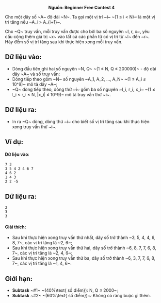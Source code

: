 **<center>Nguồn: Beginner Free Contest 4</center>**

Cho một dãy số ~A~ độ dài ~N~. Ta gọi một vị trí ~i~ ~(1 ≤ i < N)~ là một vị trí tăng nếu ~A_i > A_{i+1}~.

Cho ~Q~ truy vấn, mỗi truy vấn được cho bởi ba số nguyên ~l, r, x~, yêu cầu cộng thêm giá trị ~x~ vào tất cả các phần tử có vị trí từ ~l~ đến ~r~. Hãy đếm số vị trí tăng sau khi thực hiện xong mỗi truy vấn.

## Dữ liệu vào:
- Dòng đầu tiên ghi hai số nguyên ~N, Q~ ~(1 ≤ N, Q ≤ 200000)~ - độ dài dãy ~A~ và số truy vấn;
- Dòng tiếp theo gồm ~N~ số nguyên ~A_1, A_2, ..., A_N~ ~(1 ≤ A_i ≤ 10^9)~ mô tả dãy ~A~;
- ~Q~ dòng tiếp theo, dòng thứ ~i~ gồm ba số nguyên ~l_i, r_i, x_i~ ~(1 ≤ l_i ≤ r_i ≤ N, |x_i| ≤ 10^9)~ mô tả truy vấn thứ ~i~.

## Dữ liệu ra:
- In ra ~Q~ dòng, dòng thứ ~i~ cho biết số vị trí tăng sau khi thực hiện xong truy vấn thứ ~i~.

## Ví dụ:
#### Dữ liệu vào:
```
7 3
3 5 4 2 4 6 7
4 6 2
1 4 3
2 2 -5
```

## Dữ liệu ra:
```
2
3
3
```

#### Giải thích:
- Sau khi thực hiện xong truy vấn thứ nhất, dãy số trở thành ~3, 5, 4, 4, 6, 8, 7~, các vị trí tăng là ~2, 6~;
- Sau khi thực hiện xong truy vấn thứ hai, dãy số trở thành ~6, 8, 7, 7, 6, 8, 7~, các vị trí tăng là ~2, 4, 6~;
- Sau khi thực hiện xong truy vấn thứ ba, dãy số trở thành ~6, 3, 7, 7, 6, 8, 7~, các vị trí tăng là ~1, 4, 6~.

## Giới hạn:
- **Subtask** ~\#1~ ~(40\%\text{ số điểm}): N, Q ≤ 2000~;
- **Subtask** ~\#2~ ~(60\%\text{ số điểm}):~ Không có ràng buộc gì thêm.